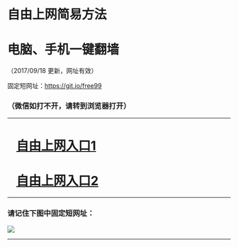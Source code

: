 ﻿# 自由上网简易方法

# 电脑、手机一键翻墙

（2017/09/18 更新，网址有效）

固定短网址：https://git.io/free99

### （微信如打不开，请转到浏览器打开）


***





# &nbsp;&nbsp; <a href="http://ft1513131994.fwq-tz1005.info/fwqtz01.html?t=09180016719 " target="_blank">自由上网入口1</a>
# &nbsp;&nbsp; <a href="http://ft2238927658.fwq-tz1006.info/fwqtz02.html?t=09180018757 " target="_blank">自由上网入口2</a>
***

### 请记住下图中固定短网址：

<img src="https://s3-us-west-2.amazonaws.com/fwq-1001/yjfq-20170905okok.png" /> 


***

